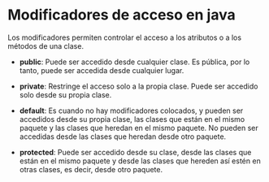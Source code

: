 # Modificadores de acceso en java
Los modificadores permiten controlar el acceso a los atributos o a los métodos de una clase.
* **public**: Puede ser accedido desde cualquier clase. Es pública, por lo tanto, puede ser accedida desde cualquier lugar.

* **private**: Restringe el acceso solo a la propia clase. Puede ser accedido solo desde su propia clase.

* **default**: Es cuando no hay modificadores colocados, y pueden ser accedidos desde su propia clase, las clases que están en el mismo paquete y las clases que heredan en el mismo paquete. No pueden ser accedidas desde las clases que heredan desde otro paquete.

* **protected**: Puede ser accedido desde su clase, desde las clases que están en el mismo paquete y desde las clases que hereden así estén en otras clases, es decir, desde otro paquete.
